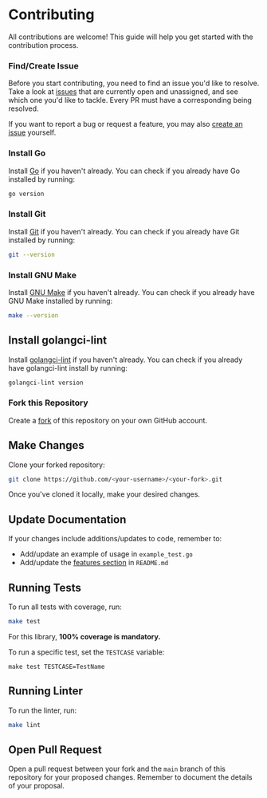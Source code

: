 # Contributing

All contributions are welcome! This guide will help you get started with the contribution process.

### Find/Create Issue

Before you start contributing, you need to find an issue you'd like to resolve. Take a look at [issues](https://github.com/alvii147/gloop/issues) that are currently open and unassigned, and see which one you'd like to tackle. Every PR must have a corresponding being resolved.

If you want to report a bug or request a feature, you may also [create an issue](https://github.com/alvii147/gloop/issues/new) yourself.

### Install Go

Install [Go](https://go.dev/) if you haven't already. You can check if you already have Go installed by running:

```bash
go version
```

### Install Git

Install [Git](https://git-scm.com/) if you haven't already. You can check if you already have Git installed by running:

```bash
git --version
```

### Install GNU Make

Install [GNU Make](https://www.gnu.org/software/make/) if you haven't already. You can check if you already have GNU Make installed by running:

```bash
make --version
```

## Install golangci-lint

Install [golangci-lint](https://golangci-lint.run/) if you haven't already. You can check if you already have golangci-lint install by running:

```bash
golangci-lint version
```

### Fork this Repository

Create a [fork](https://github.com/alvii147/gloop/fork) of this repository on your own GitHub account.

## Make Changes

Clone your forked repository:

```bash
git clone https://github.com/<your-username>/<your-fork>.git
```

Once you've cloned it locally, make your desired changes.

## Update Documentation

If your changes include additions/updates to code, remember to:

* Add/update an example of usage in `example_test.go`
* Add/update the [features section](https://github.com/alvii147/gloop?#features) in `README.md`

## Running Tests

To run all tests with coverage, run:

```bash
make test
```

For this library, **100% coverage is mandatory.**

To run a specific test, set the `TESTCASE` variable:

```
make test TESTCASE=TestName
```

## Running Linter

To run the linter, run:

```bash
make lint
```

## Open Pull Request

Open a pull request between your fork and the `main` branch of this repository for your proposed changes. Remember to document the details of your proposal.
